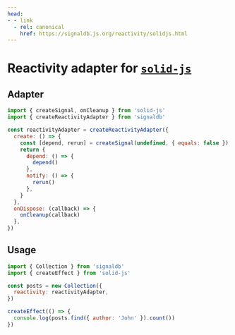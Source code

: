 ```yaml
---
head:
- - link
  - rel: canonical
    href: https://signaldb.js.org/reactivity/solidjs.html
---
```

# Reactivity adapter for [`solid-js`](https://www.solidjs.com/docs/latest)

## Adapter

```js
import { createSignal, onCleanup } from 'solid-js'
import { createReactivityAdapter } from 'signaldb'

const reactivityAdapter = createReactivityAdapter({
  create: () => {
    const [depend, rerun] = createSignal(undefined, { equals: false })
    return {
      depend: () => {
        depend()
      },
      notify: () => {
        rerun()
      },
    }
  },
  onDispose: (callback) => {
    onCleanup(callback)
  },
})
```

## Usage

```js
import { Collection } from 'signaldb'
import { createEffect } from 'solid-js'

const posts = new Collection({
  reactivity: reactivityAdapter,
})

createEffect(() => {
  console.log(posts.find({ author: 'John' }).count())
})
```
